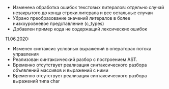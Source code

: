 - Изменена обработка ошибок текстовых литералов: отдельно случай незакрытого до конца строки литерала и все остальные случаи
- Убрано преобразование значений литералов в более низкоуровневое представление (c_types)
- Добавлен пример кода не содержащий лексических ошибок

11.06.2020:
- Изменен синтаксис условных выражений в операторах потока управления
- Реализован синтаксический разбор с построением AST.
- Временно отсутствует реализация синтаксического разбора объявлений массивов и выражений с ними
- Временно отсутствует реализация синтаксического разбора выражений типа char